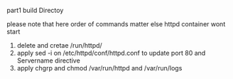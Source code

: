 
part1 build Directoy

 please note that here order of commands matter else httpd container wont start 

 1) delete and cretae /run/httpd/
 2) apply sed -i on /etc/httpd/conf/httpd.conf to update port 80 and Servername directive
 3) apply chgrp and chmod /var/run/httpd and /var/run/logs 

